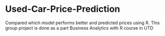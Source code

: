 # Used-Car-Price-Prediction
Compared which model performs better and predicted prices using R. This group project is done as a part Business Analytics with R course in UTD
